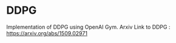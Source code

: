 # DDPG
Implementation of DDPG using OpenAI Gym. Arxiv Link to DDPG : https://arxiv.org/abs/1509.02971
